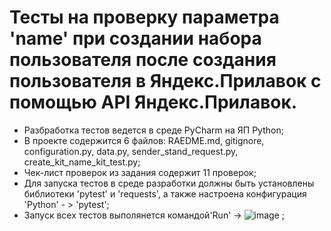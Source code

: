 ﻿# Тесты на проверку параметра 'name' при создании набора пользователя после создания пользователя в Яндекс.Прилавок с помощью API Яндекс.Прилавок.
- Разбработка тестов ведется в среде PyCharm на ЯП Python;
- В проекте содержится 6 файлов: RAEDME.md, gitignore, configuration.py, data.py, sender_stand_request.py, create_kit_name_kit_test.py;
- Чек-лист проверок из задания содержит 11 проверок;
- Для запуска тестов в среде разработки должны быть установлены библиотеки 'pytest' и 'requests', а также настроена конфигурация 'Python' - > 'pytest';
- Запуск всех тестов выполянется командой'Run' -> ![image](https://github.com/irvisher/yandex_api_stand_tests/assets/53014420/4821104b-d3a2-4f4e-a555-af5ca9d82edf)
;

